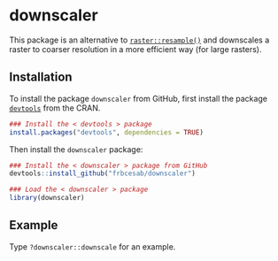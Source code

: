 
<!-- README.md is generated from README.Rmd. Please edit that file -->

# downscaler

<!-- badges: start -->

<!-- badges: end -->

This package is an alternative to
[`raster::resample()`](https://www.rdocumentation.org/packages/raster/versions/3.0-7/topics/resample)
and downscales a raster to coarser resolution in a more efficient way
(for large rasters).

## Installation

To install the package `downscaler` from GitHub, first install the
package
[`devtools`](http://cran.r-project.org/web/packages/devtools/index.html)
from the CRAN.

``` r
### Install the < devtools > package
install.packages("devtools", dependencies = TRUE)
```

Then install the `downscaler` package:

``` r
### Install the < downscaler > package from GitHub
devtools::install_github("frbcesab/downscaler")

### Load the < downscaler > package
library(downscaler)
```

## Example

Type `?downscaler::downscale` for an example.
